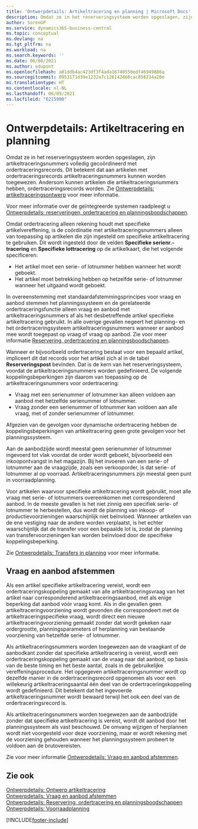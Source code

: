 ```yaml
---
title: 'Ontwerpdetails: Artikeltracering en planning | Microsoft Docs'
description: Omdat ze in het reserveringsysteem worden opgeslagen, zijn artikeltraceringsnummers volledig gecoördineerd met ordertraceringsrecords.
author: SorenGP
ms.service: dynamics365-business-central
ms.topic: conceptual
ms.devlang: na
ms.tgt_pltfrm: na
ms.workload: na
ms.search.keywords: ''
ms.date: 06/08/2021
ms.author: edupont
ms.openlocfilehash: a01ddb4ac423df3f4ada16740550edf46949886a
ms.sourcegitcommit: 0953171d39e1232a7c126142d68cac858234a20e
ms.translationtype: HT
ms.contentlocale: nl-NL
ms.lasthandoff: 06/09/2021
ms.locfileid: "6215900"
---
```

# <a name="design-details-item-tracking-and-planning"></a>Ontwerpdetails: Artikeltracering en planning
Omdat ze in het reserveringsysteem worden opgeslagen, zijn artikeltraceringsnummers volledig gecoördineerd met ordertraceringsrecords. Dit betekent dat aan artikelen met ordertraceringsrecords artikeltraceringsnummers kunnen worden toegewezen. Andersom kunnen artikelen die artikeltraceringsnummers hebben, ordertraceringsrecords worden. Zie [Ontwerpdetails: artikeltraceringsontwerp](design-details-item-tracking-design.md) voor meer informatie.

Voor meer informatie over de geïntegreerde systemen raadpleegt u [Ontwerpdetails: reserveringen, ordertracering en planningsboodschappen](design-details-reservation-order-tracking-and-action-messaging.md).

Omdat ordertracering alleen rekening houdt met specifieke artikelvereffening, is de coördinatie met artikeltraceringsnummers alleen van toepassing op artikelen die zijn ingesteld om specifieke artikeltracering te gebruiken. Dit wordt ingesteld door de velden **Specifieke serienr.-tracering** en **Specifieke lottracering** op de artikelkaart, die het volgende specificeren:

- Het artikel moet een serie- of lotnummer hebben wanneer het wordt geboekt.
- Het artikel moet betrekking hebben op hetzelfde serie- of lotnummer wanneer het uitgaand wordt geboekt.

In overeenstemming met standaardafstemmingsprincipes voor vraag en aanbod stemmen het planningssysteem en de gerelateerde ordertraceringsfunctie alleen vraag en aanbod met artikeltraceringsnummers af als het desbetreffende artikel specifieke artikeltracering gebruikt. In alle overige gevallen negeert het planning- en het ordertraceringsysteem artikeltraceringsnummers wanneer er aanbod mee wordt toegepast op vraag of vraag op aanbod. Zie voor meer informatie [Reservering, ordertracering en planningsboodschappen](design-details-reservation-order-tracking-and-action-messaging.md).

Wanneer er bijvoorbeeld ordertracering bestaat voor een bepaald artikel, impliceert dit dat records voor het artikel zich al in de tabel **Reserveringspost** bevinden. Dat is de kern van het reserveringsysteem, voordat de artikeltraceringsnummers worden gedefinieerd. De volgende koppelingsbeperkingen zijn daarom van toepassing op de artikeltraceringsnummers voor ordertracering:

- Vraag met een serienummer of lotnummer kan alleen voldoen aan aanbod met hetzelfde serienummer of lotnummer.
- Vraag zonder een serienummer of lotnummer kan voldoen aan alle vraag, met of zonder serienummer of lotnummer.

Afgezien van de gevolgen voor dynamische ordertracering hebben de koppelingsbeperkingen van artikeltracering geen grote gevolgen voor het planningssysteem.

Aan de aanbodzijde wordt meestal geen serienummer of lotnummer ingevoerd tot vlak voordat de order wordt geboekt, bijvoorbeeld een inkoopontvangst in het magazijn. Bij het invoeren van een serie- of lotnummer aan de vraagzijde, zoals een verkooporder, is dat serie- of lotnummer al op voorraad. Artikeltraceringsnummers zijn meestal geen punt in voorraadplanning.

Voor artikelen waarvoor specifieke artikeltracering wordt gebruikt, moet alle vraag met serie- of lotnummers overeenkomen met corresponderend aanbod. In de meeste gevallen is het niet zinnig een specifiek serie- of lotnummer te herbestellen, dus wordt de planning van inkoop- of productievoorzieningen waarschijnlijk niet beïnvloed. Wanneer artikelen van de ene vestiging naar de andere worden verplaatst, is het echter waarschijnlijk dat de transfer voor een bepaalde lot is, zodat de planning van transfervoorzieningen kan worden beïnvloed door de specifieke koppelingsbeperking.

Zie [Ontwerpdetails: Transfers in planning](design-details-transfers-in-planning.md) voor meer informatie.

## <a name="balancing-demand-and-supply"></a>Vraag en aanbod afstemmen
Als een artikel specifieke artikeltracering vereist, wordt een ordertraceringskoppeling gemaakt van alle artikeltraceringsvraag van het artikel naar corresponderend artikeltraceringsaanbod, met als enige beperking dat aanbod vóór vraag komt. Als in die gevallen geen artikeltraceringvoorziening wordt gevonden die correspondeert met de artikeltraceringspecifieke vraag, wordt direct een nieuwe artikeltraceringvoorziening gemaakt zonder dat wordt gekeken naar ordergrootte, planningsparameters of herplanning van bestaande voorziening van hetzelfde serie- of lotnummer.

Als artikeltraceringsnummers worden toegewezen aan de vraagkant of de aanbodkant zonder dat specifieke artikeltracering is vereist, wordt een ordertraceringskoppeling gemaakt van de vraag naar dat aanbod, op basis van de beste timing en het beste aantal, zoals in de gebruikelijke vereffeningsprocedure. Het opgegeven artikeltraceringsnummer wordt op dezelfde manier in de ordertraceringsrecord opgenomen als voor een willekeurig artikeltraceringsaantal één deel van de ordertraceringskoppeling wordt gedefinieerd. Dit betekent dat het ingevoerde artikeltraceringsnummer wordt bewaard terwijl het ook een deel van de ordertraceringsrecord is.

Als artikeltraceringsnummers worden toegewezen aan de aanbodzijde zonder dat specifieke artikeltracering is vereist, wordt dit aanbod door het planningssysteem als vast beschouwd. De omvang wijzigen of herplannen wordt niet voorgesteld voor deze voorziening, maar er wordt rekening met de voorziening gehouden wanneer het planningssysteem probeert te voldoen aan de brutovereisten.

Zie voor meer informatie [Ontwerpdetails: Vraag en aanbod afstemmen](design-details-balancing-demand-and-supply.md).  

## <a name="see-also"></a>Zie ook  
[Ontwerpdetails: Ontwerp artikeltracering](design-details-item-tracking-design.md)  
[Ontwerpdetails: Vraag en aanbod afstemmen](design-details-balancing-demand-and-supply.md)  
[Ontwerpdetails: Reservering, ordertracering en planningsboodschappen](design-details-reservation-order-tracking-and-action-messaging.md)   
[Ontwerpdetails: Voorraadplanning](design-details-supply-planning.md)  


[!INCLUDE[footer-include](includes/footer-banner.md)]